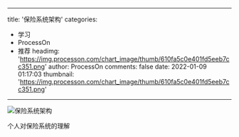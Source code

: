 
---
title: '保险系统架构'
categories: 
 - 学习
 - ProcessOn
 - 推荐
headimg: 'https://img.processon.com/chart_image/thumb/610fa5c0e401fd5eeb7cc351.png'
author: ProcessOn
comments: false
date: 2022-01-09 01:17:03
thumbnail: 'https://img.processon.com/chart_image/thumb/610fa5c0e401fd5eeb7cc351.png'
---

<div>   
<img class="thumb" alt="保险系统架构" src="https://img.processon.com/chart_image/thumb/610fa5c0e401fd5eeb7cc351.png" referrerpolicy="no-referrer">
<p>个人对保险系统的理解</p>  
</div>
            